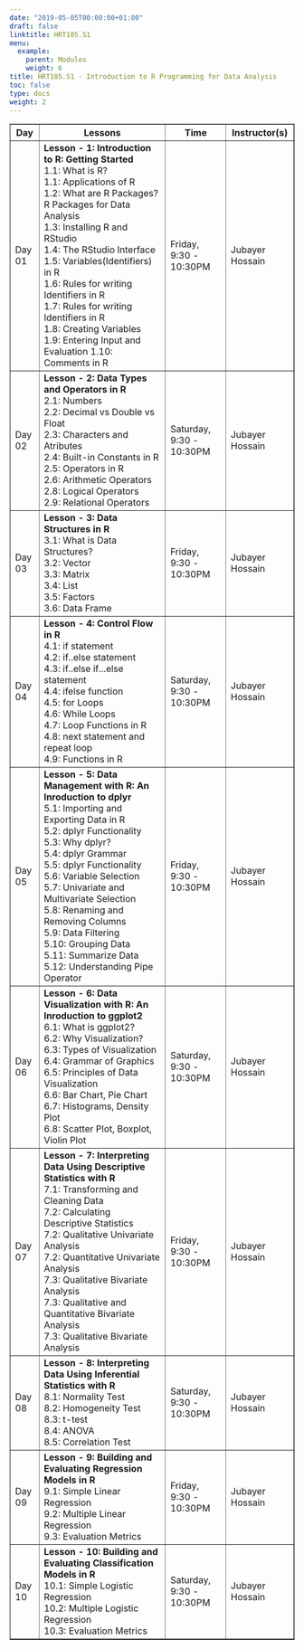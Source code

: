 ```yaml
---
date: "2019-05-05T00:00:00+01:00"
draft: false
linktitle: HRT105.S1
menu:
  example:
    parent: Modules
    weight: 6
title: HRT105.S1 - Introduction to R Programming for Data Analysis
toc: false
type: docs
weight: 2
---
```


<table border = "1">
        <tr>
            <th style="text-align:center">Day</th>
            <th style="text-align:center">Lessons</th>
            <th style="text-align:center">Time</th>
            <th style="text-align:center">Instructor(s)</th>
        </tr>
        <tr>
           <td>Day 01</td>
           <td>
           <b>Lesson - 1: Introduction to R: Getting Started</b> <br>
           1.1: What is R?<br/>
           1.1: Applications of R<br/>
           1.2: What are R Packages? R Packages for Data Analysis<br/>
           1.3: Installing R and RStudio<br/>
           1.4: The RStudio Interface<br/>
           1.5: Variables(Identifiers) in R<br>
           1.6: Rules for writing Identifiers in R<br/>
           1.7: Rules for writing Identifiers in R<br/>
           1.8: Creating Variables<br/>
           1.9: Entering Input and Evaluation
           1.10: Comments in R
           </td>
           <td>
            Friday, 9:30 - 10:30PM
           </td>
           <td>Jubayer Hossain</td>
        </tr>
        <tr>
        <td>Day 02 </td>
        <td>
          <b>Lesson - 2: Data Types and Operators in R</b> <br>
          2.1: Numbers<br/>
          2.2: Decimal vs Double vs Float<br/>
          2.3: Characters and Atributes<br>
          2.4: Built-in Constants in R<br>
          2.5: Operators in R<br>
          2.6: Arithmetic Operators <br>
          2.8: Logical Operators <br>
          2.9: Relational Operators <br>
        </td>
           <td>Saturday, 9:30 - 10:30PM</td>
           <td>Jubayer Hossain</td>
        </tr>
         <tr>
         <td>Day 03 </td>
         <td>
           <b>Lesson - 3: Data Structures in R</b> <br>
           3.1: What is Data Structures?<br/>
           3.2: Vector<br/>
           3.3: Matrix<br/>
           3.4: List<br/>
           3.5: Factors<br/>
           3.6: Data Frame<br/>
         </td>
           <td>Friday, 9:30 - 10:30PM</td>
           <td>Jubayer Hossain</td>
        </tr>
        <tr>
        <td>Day 04 </td>
        <td>
          <b>Lesson - 4: Control Flow in R</b> <br>
          4.1: if statement<br/>
          4.2: if..else statement<br/>
          4.3: if..else if...else statement<br/>
          4.4: ifelse function<br>
          4.5: for Loops<br>
          4.6: While Loops<br>
          4.7: Loop Functions in R <br>
          4.8: next statement and repeat loop <br>
          4.9: Functions in R
        </td>
           <td>Saturday, 9:30 - 10:30PM</td>
           <td>Jubayer Hossain</td>
        </tr>
        <tr>
        <td>Day 05 </td>
        <td>
          <b>Lesson - 5: Data Management with R: An Inroduction to dplyr </b> <br>
          5.1: Importing and Exporting Data in R<br>
          5.2: dplyr Functionality<br/>
          5.3: Why dplyr?<br/>
          5.4: dplyr Grammar<br/>
          5.5: dplyr Functionality<br/>
          5.6: Variable Selection<br/>
          5.7: Univariate and Multivariate Selection<br/>
          5.8: Renaming and Removing Columns<br/>
          5.9: Data Filtering<br/>
          5.10: Grouping Data<br/>
          5.11: Summarize Data<br/>
          5.12: Understanding Pipe Operator<br/>
          </td>
          <td>Friday, 9:30 - 10:30PM</td>
            <td>Jubayer Hossain</td>
        </tr>
        <tr>
        <td>Day 06 </td>
        <td>
          <b>Lesson - 6: Data Visualization with R: An Inroduction to ggplot2</b> <br>
          6.1: What is ggplot2? <br>
          6.2: Why Visualization?<br/>
          6.3: Types of Visualization<br/>
          6.4: Grammar of Graphics<br/>
          6.5: Principles of Data Visualization<br/>
          6.6: Bar Chart, Pie Chart<br/>
          6.7: Histograms, Density Plot<br/>
          6.8: Scatter Plot, Boxplot, Violin Plot<br/>
          </td>
          <td>Saturday, 9:30 - 10:30PM</td>
            <td>Jubayer Hossain</td>
        </tr>
      <tr>
      <td>Day 07 </td>
      <td>
        <b>Lesson - 7: Interpreting Data Using Descriptive Statistics with R</b> <br>
        7.1: Transforming and Cleaning Data<br>
        7.2: Calculating Descriptive Statistics<br/>
        7.2: Qualitative Univariate Analysis<br/>
        7.2: Quantitative Univariate Analysis<br/>
        7.3: Qualitative Bivariate Analysis<br/>
        7.3: Qualitative and Quantitative Bivariate Analysis<br/>
        7.3: Qualitative Bivariate Analysis<br/>
        </td>
            <td>Friday, 9:30 - 10:30PM</td>
            <td>Jubayer Hossain</td>
      </tr>
      <tr>
      <td>Day 08 </td>
        <td>
        <b>Lesson - 8: Interpreting Data Using Inferential Statistics with R</b> <br>
        8.1: Normality Test<br>
        8.2: Homogeneity Test<br>
        8.3: t-test<br>
        8.4: ANOVA<br/>
        8.5: Correlation Test<br/>
        </td>
        <td>Saturday, 9:30 - 10:30PM</td>
        <td>Jubayer Hossain</td>
      </tr>
      <tr>
      <td>Day 09 </td>
      <td>
        <b>Lesson - 9: Building and Evaluating Regression Models in R</b> <br>
        9.1: Simple Linear Regression<br>
        9.2: Multiple Linear Regression<br/>
        9.3: Evaluation Metrics<br/>
        </td>
            <td>Friday, 9:30 - 10:30PM</td>
            <td>Jubayer Hossain</td>
      </tr>
      <tr>
      <td>Day 10 </td>
      <td>
        <b>Lesson - 10: Building and Evaluating Classification Models in R</b> <br>
        10.1: Simple Logistic Regression<br>
        10.2: Multiple Logistic Regression<br/>
        10.3: Evaluation Metrics<br/>
        </td>
            <td>Saturday, 9:30 - 10:30PM</td>
            <td>Jubayer Hossain</td>
      </tr>
 </table>
